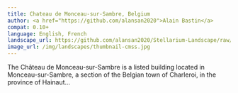 ```yaml
---
title: Chateau de Monceau-sur-Sambre, Belgium
author: <a href="https://github.com/alansan2020">Alain Bastin</a>
compat: 0.10+
language: English, French
landscape_url: https://github.com/alansan2020/Stellarium-Landscape/raw/main/monceauss.zip
image_url: /img/landscapes/thumbnail-cmss.jpg
---
```

The Château de Monceau-sur-Sambre is a listed building located in Monceau-sur-Sambre, a section of the Belgian town of Charleroi, in the province of Hainaut... 
